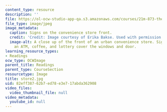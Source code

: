 ```yaml
---
content_type: resource
description: ''
file: https://ol-ocw-studio-app-qa.s3.amazonaws.com/courses/21m-873-theater-arts-topics-suburbia-january-iap-2008/82eff38762b7ed78e3e717abda362908_store2.jpg
file_type: image/jpeg
image_metadata:
  caption: Signs on the convenience store front.
  credit: 'Credit: Image courtesy of Erika Bakse. Used with permission.'
  image-alt: A close up of the front of an urban convenience store. Signs for beer,
    an ATM, coffee, and lottery cover the windows and door.
learning_resource_types:
- Readings
ocw_type: OCWImage
parent_title: Readings
parent_type: CourseSection
resourcetype: Image
title: store2.jpg
uid: 82eff387-62b7-ed78-e3e7-17abda362908
video_files:
  video_thumbnail_file: null
video_metadata:
  youtube_id: null
---
```

